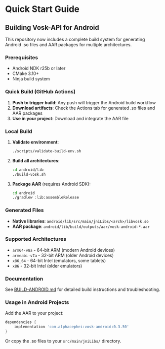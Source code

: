 # Quick Start Guide

## Building Vosk-API for Android

This repository now includes a complete build system for generating Android .so files and AAR packages for multiple architectures.

### Prerequisites

- Android NDK r25b or later
- CMake 3.10+
- Ninja build system

### Quick Build (GitHub Actions)

1. **Push to trigger build**: Any push will trigger the Android build workflow
2. **Download artifacts**: Check the Actions tab for generated .so files and AAR packages
3. **Use in your project**: Download and integrate the AAR file

### Local Build

1. **Validate environment**:
   ```bash
   ./scripts/validate-build-env.sh
   ```

2. **Build all architectures**:
   ```bash
   cd android/lib
   ./build-vosk.sh
   ```

3. **Package AAR** (requires Android SDK):
   ```bash
   cd android
   ./gradlew :lib:assembleRelease
   ```

### Generated Files

- **Native libraries**: `android/lib/src/main/jniLibs/<arch>/libvosk.so`
- **AAR package**: `android/lib/build/outputs/aar/vosk-android-*.aar`

### Supported Architectures

- `arm64-v8a` - 64-bit ARM (modern Android devices)
- `armeabi-v7a` - 32-bit ARM (older Android devices)
- `x86_64` - 64-bit Intel (emulators, some tablets)
- `x86` - 32-bit Intel (older emulators)

### Documentation

See [BUILD-ANDROID.md](BUILD-ANDROID.md) for detailed build instructions and troubleshooting.

### Usage in Android Projects

Add the AAR to your project:

```gradle
dependencies {
    implementation 'com.alphacephei:vosk-android:0.3.50'
}
```

Or copy the .so files to your `src/main/jniLibs/` directory.